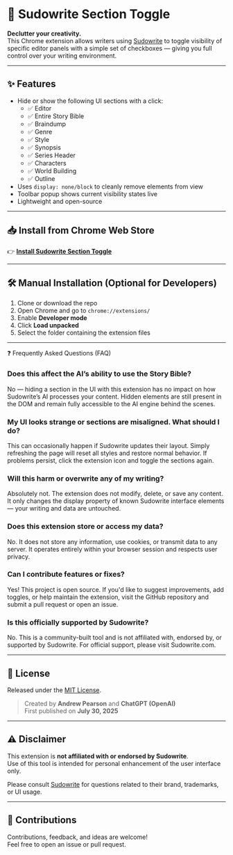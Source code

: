 # 🧩 Sudowrite Section Toggle

**Declutter your creativity.**  
This Chrome extension allows writers using [Sudowrite](https://www.sudowrite.com) to toggle visibility of specific editor panels with a simple set of checkboxes — giving you full control over your writing environment.

---

## ✨ Features

- Hide or show the following UI sections with a click:
  - ✅ Editor
  - ✅ Entire Story Bible
  - ✅ Braindump
  - ✅ Genre
  - ✅ Style
  - ✅ Synopsis
  - ✅ Series Header
  - ✅ Characters
  - ✅ World Building
  - ✅ Outline
- Uses `display: none/block` to cleanly remove elements from view
- Toolbar popup shows current visibility states live
- Lightweight and open-source

---

## 📥 Install from Chrome Web Store

👉 **[Install Sudowrite Section Toggle](https://chromewebstore.google.com/detail/sudowrite-section-toggle/edfnfkgcnnoccppimaonifembbkijkoa)**

---

## 🛠 Manual Installation (Optional for Developers)

1. Clone or download the repo
2. Open Chrome and go to `chrome://extensions/`
3. Enable **Developer mode**
4. Click **Load unpacked**
5. Select the folder containing the extension files

---

❓ Frequently Asked Questions (FAQ)
### Does this affect the AI’s ability to use the Story Bible?
No — hiding a section in the UI with this extension has no impact on how Sudowrite’s AI processes your content. Hidden elements are still present in the DOM and remain fully accessible to the AI engine behind the scenes.

### My UI looks strange or sections are misaligned. What should I do?
This can occasionally happen if Sudowrite updates their layout. Simply refreshing the page will reset all styles and restore normal behavior. If problems persist, click the extension icon and toggle the sections again.

### Will this harm or overwrite any of my writing?
Absolutely not. The extension does not modify, delete, or save any content. It only changes the display property of known Sudowrite interface elements — your writing and data are untouched.

### Does this extension store or access my data?
No. It does not store any information, use cookies, or transmit data to any server. It operates entirely within your browser session and respects user privacy.

### Can I contribute features or fixes?
Yes! This project is open source. If you'd like to suggest improvements, add toggles, or help maintain the extension, visit the GitHub repository and submit a pull request or open an issue.

### Is this officially supported by Sudowrite?
No. This is a community-built tool and is not affiliated with, endorsed by, or supported by Sudowrite. For official support, please visit Sudowrite.com.

---

## 🧾 License

Released under the [MIT License](LICENSE).

> Created by **Andrew Pearson** and **ChatGPT (OpenAI)**  
> First published on **July 30, 2025**

---

## ⚠️ Disclaimer

This extension is **not affiliated with or endorsed by Sudowrite**.  
Use of this tool is intended for personal enhancement of the user interface only.

Please consult [Sudowrite](https://www.sudowrite.com) for questions related to their brand, trademarks, or UI usage.

---

## 🤝 Contributions

Contributions, feedback, and ideas are welcome!  
Feel free to open an issue or pull request.
